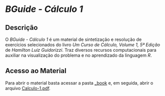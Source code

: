 # *BGuide - Cálculo 1*

## Descrição
O *BGuide - Cálculo 1* é um material de sintetização e resolução de exercícios
selecionados do livro *Um Curso de Cálculo, Volume 1, 5ª Edição* de *Hamilton
Luiz Guidorizzi*. Traz diversos recursos computacionais para auxiliar na
visualização do problema e no aprendizado da linguagem *R*.

## Acesso ao Material
Para abrir o material basta acessar a pasta [_book](https://github.com/BGeronymo/BGuide/tree/master/Calculo%201/_book) e, em seguida, abrir o arquivo [Calculo-1.pdf](https://github.com/BGeronymo/BGuide/blob/master/Calculo%201/_book/Calculo-1.pdf).
